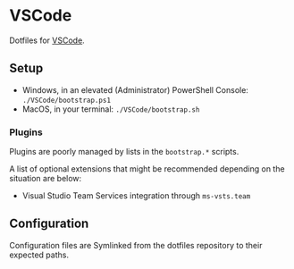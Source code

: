 # VSCode

Dotfiles for [VSCode](https://github.com/Microsoft/vscode).

## Setup

- Windows, in an elevated (Administrator) PowerShell Console: `./VSCode/bootstrap.ps1`
- MacOS, in your terminal: `./VSCode/bootstrap.sh`

### Plugins

Plugins are poorly managed by lists in the `bootstrap.*` scripts.

A list of optional extensions that might be recommended depending on the situation are below:

- Visual Studio Team Services integration through `ms-vsts.team`

## Configuration

Configuration files are Symlinked from the dotfiles repository to their expected paths.

